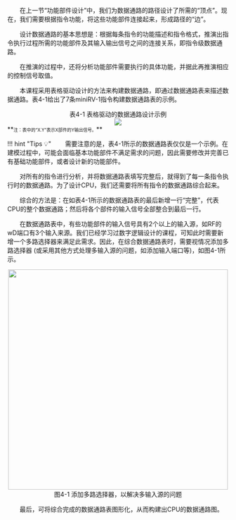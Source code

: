 &emsp;&emsp;在上一节“功能部件设计”中，我们为数据通路的路径设计了所需的“顶点”。现在，我们需要根据指令功能，将这些功能部件连接起来，形成路径的“边”。

&emsp;&emsp;设计数据通路的基本思想是：根据每条指令的功能描述和指令格式，推演出指令执行过程所需的功能部件及其输入输出信号之间的连接关系，即指令级数据通路。

&emsp;&emsp;在推演的过程中，还将分析功能部件需要执行的具体功能，并据此再推演相应的控制信号取值。

&emsp;&emsp;本课程采用表格驱动设计的方法来构建数据通路，即通过数据通路表来描述数据通路。表4-1给出了7条miniRV-1指令构建数据通路表的示例。

<center>表4-1 表格驱动的数据通路设计示例</center>
<center><img src = "../assets/t4-1.png"></center>
**<font size = 0.8>注：表中的“X.Y”表示X部件的Y输出信号。</font>**

!!! hint "Tips :bulb:"
    &emsp;&emsp;需要注意的是，表4-1所示的数据通路表仅仅是一个示例。在建模过程中，可能会面临基本功能部件不满足需求的问题，因此需要修改并完善已有基础功能部件，或者设计新的功能部件。

&emsp;&emsp;对所有的指令进行分析，并将数据通路表填写完整后，就得到了每一条指令执行时的数据通路。为了设计CPU，我们还需要将所有指令的数据通路综合起来。

&emsp;&emsp;综合的方法是：在如表4-1所示的数据通路表的最后新增一行“完整”，代表CPU的整个数据通路；然后将各个部件的输入信号全部整合到最后一行。

&emsp;&emsp;在数据通路表中，有些功能部件的输入信号具有2个以上的输入源，如RF的wD端口有3个输入来源。我们已经学习过数字逻辑设计的课程，可知此时需要新增一个多路选择器来满足此需求。因此，在综合数据通路表时，需要视情况添加多路选择器 (或采用其他方式处理多输入源的问题，如添加输入端口等)，如图4-1所示。

<center><img src = "../assets/4-1.png" width = 500></center>
<center>图4-1 添加多路选择器，以解决多输入源的问题</center>

&emsp;&emsp;最后，可将综合完成的数据通路表图形化，从而构建出CPU的数据通路图。
